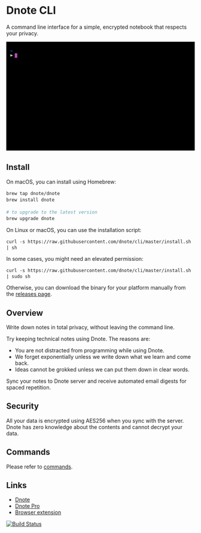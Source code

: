 # Dnote CLI

A command line interface for a simple, encrypted notebook that respects your privacy.

![Dnote](assets/dnote.gif)

## Install

On macOS, you can install using Homebrew:

```sh
brew tap dnote/dnote
brew install dnote

# to upgrade to the latest version
brew upgrade dnote
```

On Linux or macOS, you can use the installation script:

    curl -s https://raw.githubusercontent.com/dnote/cli/master/install.sh | sh

In some cases, you might need an elevated permission:

    curl -s https://raw.githubusercontent.com/dnote/cli/master/install.sh | sudo sh

Otherwise, you can download the binary for your platform manually from the [releases page](https://github.com/dnote/cli/releases).

## Overview

Write down notes in total privacy, without leaving the command line.

Try keeping technical notes using Dnote. The reasons are:

- You are not distracted from programming while using Dnote.
- We forget exponentially unless we write down what we learn and come back.
- Ideas cannot be grokked unless we can put them down in clear words.

Sync your notes to Dnote server and receive automated email digests for spaced repetition.

## Security

All your data is encrypted using AES256 when you sync with the server. Dnote has zero knowledge about the contents and cannot decrypt your data.

## Commands

Please refer to [commands](/COMMANDS.md).

## Links

- [Dnote](https://dnote.io)
- [Dnote Pro](https://dnote.io/pricing)
- [Browser extension](https://github.com/dnote/browser-extension)

[![Build Status](https://travis-ci.org/dnote/cli.svg?branch=master)](https://travis-ci.org/dnote/cli)
